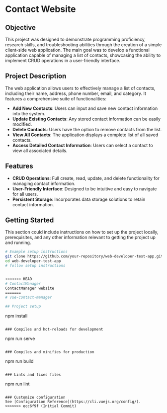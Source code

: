 # Contact Website

## Objective

This project was designed to demonstrate programming proficiency, research skills, and troubleshooting abilities through the creation of a simple client-side web application. The main goal was to develop a functional application capable of managing a list of contacts, showcasing the ability to implement CRUD operations in a user-friendly interface.

## Project Description

The web application allows users to effectively manage a list of contacts, including their name, address, phone number, email, and category. It features a comprehensive suite of functionalities:

- **Add New Contacts**: Users can input and save new contact information into the system.
- **Update Existing Contacts**: Any stored contact information can be easily modified.
- **Delete Contacts**: Users have the option to remove contacts from the list.
- **View All Contacts**: The application displays a complete list of all saved contacts.
- **Access Detailed Contact Information**: Users can select a contact to view all associated details.

## Features

- **CRUD Operations**: Full create, read, update, and delete functionality for managing contact information.
- **User-Friendly Interface**: Designed to be intuitive and easy to navigate for all users.
- **Persistent Storage**: Incorporates data storage solutions to retain contact information.

## Getting Started

This section could include instructions on how to set up the project locally, prerequisites, and any other information relevant to getting the project up and running.


```bash
# Example setup instructions
git clone https://github.com/your-repository/web-developer-test-app.git
cd web-developer-test-app
# follow setup instructions


<<<<<<< HEAD
# ContactManager
ContactManager website
=======
# vue-contact-manager

## Project setup
```
npm install
```

### Compiles and hot-reloads for development
```
npm run serve
```

### Compiles and minifies for production
```
npm run build
```

### Lints and fixes files
```
npm run lint
```

### Customize configuration
See [Configuration Reference](https://cli.vuejs.org/config/).
>>>>>>> ecc6f9f (Initial Commit)
